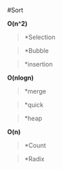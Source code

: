 #Sort


**O(n^2)**


>*Selection


>*Bubble


>*insertion


**O(nlogn)**


>*merge


>*quick


>*heap


**O(n)**


>*Count


>*Radix